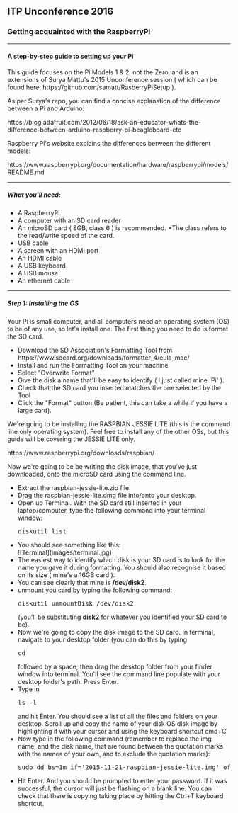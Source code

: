 <h2> ITP Unconference 2016 </h2>  

<h3> Getting acquainted with the RaspberryPi </h3>  

---

<h4>A step-by-step guide to setting up your Pi</h4>
<p>This guide focuses on the Pi Models 1 & 2, not the Zero, and is an extensions of Surya Mattu's 2015 Unconference session ( which can be found here: https://github.com/samatt/RasberryPiSetup ).</p>
<p> As per Surya's repo, you can find a concise explanation of the difference between a Pi and Arduino:  </p>
https://blog.adafruit.com/2012/06/18/ask-an-educator-whats-the-difference-between-arduino-raspberry-pi-beagleboard-etc  

</p>Raspberry Pi's website explains the differences between the different models:  </p>
https://www.raspberrypi.org/documentation/hardware/raspberrypi/models/README.md  

---

<h5>What you'll need:</h5>
<ul>
  <li> A RaspberryPi</li>
  <li> A computer with an SD card reader </li>
  <li> An microSD card ( 8GB, class 6 ) is recommended.  *The class refers to the read/write speed of the card. </li>
  <li> USB cable </li>
  <li> A screen with an HDMI port</li>
  <li> An HDMI cable </li>
  <li> A USB keyboard </li>
  <li> A USB mouse </li>
  <li> An ethernet cable </li>
</ul>

---  

<h5>Step 1: Installing the OS</h5>
<p>Your Pi is small computer, and all computers need an operating system (OS) to be of any use, so let's install one. The first thing you need to do is format the SD card.</p>
<ul>
<li>Download the SD Association's Formatting Tool from https://www.sdcard.org/downloads/formatter_4/eula_mac/ </li>
<li>Install and run the Formatting Tool on your machine</li>
<li>Select "Overwrite Format"</li>
<li>Give the disk a name that'll be easy to identify ( I just called mine 'Pi' ).</li>
<li>Check that the SD card you inserted matches the one selected by the Tool</li>
<li>Click the "Format" button (Be patient, this can take a while if you have a large card).</li>
</ul>

<p>We're going to be installing the RASPBIAN JESSIE LITE (this is the command line only operating system).  Feel free to install any of the other OSs, but this guide will be covering the JESSIE LITE only.</p>
https://www.raspberrypi.org/downloads/raspbian/  

<p>Now we're going to be be writing the disk image, that you've just downloaded, onto the microSD card using the command line.</p>
<ul>
<li>Extract the raspbian-jessie-lite.zip file.</li>
<li>Drag the raspbian-jessie-lite.dmg file into/onto your desktop.</li>
<li>Open up Terminal.  With the SD card still inserted in your laptop/computer, type the following command into your terminal window:</li>
  <pre>diskutil list</pre>
<li>You should see something like this:</li>
![Terminal](images/terminal.jpg)
<li>The easiest way to identify which disk is your SD card is to look for the name you gave it during formatting. You should also recognise it based on its size ( mine's a 16GB card ).</li>
<li>You can see clearly that mine is <b>/dev/disk2</b>.</li>
<li>unmount you card by typing the following command: <pre>diskutil unmountDisk /dev/disk2</pre> (you'll be substituting <b>disk2</b> for whatever you identified your SD card to be). </li>
<li>Now we're going to copy the disk image to the SD card. In terminal, navigate to your desktop folder (you can do this by typing <pre>cd </pre> followed by a space, then drag the desktop folder from your finder window into terminal. You'll see the command line populate with your desktop folder's path. Press Enter.</li>
<li>Type in <pre>ls -l</pre> and hit Enter.  You should see a list of all the files and folders on your desktop.  Scroll up and copy the name of your disk OS disk image by highlighting it with your cursor and using the keyboard shortcut cmd+C </li>
<li>Now type in the following command (remember to replace the img name, and the disk name, that are found between the quotation marks with the names of your own, and to exclude the quotation marks):
<pre>sudo dd bs=1m if='2015-11-21-raspbian-jessie-lite.img' of=/dev/r'disk4'</pre>
<li>Hit Enter. And you should be prompted to enter your password. If it was successful, the cursor will just be flashing on a blank line.  You can check that there is copying taking place by hitting the Ctrl+T keyboard shortcut.</li>
</ul>
